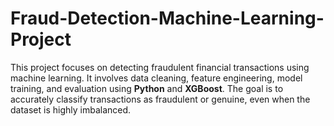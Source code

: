 # Fraud-Detection-Machine-Learning-Project
This project focuses on detecting fraudulent financial transactions using machine learning.   It involves data cleaning, feature engineering, model training, and evaluation using **Python** and **XGBoost**.   The goal is to accurately classify transactions as fraudulent or genuine, even when the dataset is highly imbalanced.
